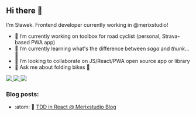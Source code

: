 ## Hi there 👋
I'm Sławek. Frontend developer currently working in @merixstudio!

- 🔭 I’m currently working on toolbox for road cyclist (personal, Strava-based PWA app)
- 🌱 I’m currently learning what's the difference between *saga* and *thunk*... :thinking: 
- 👯 I’m looking to collaborate on JS/React/PWA open source app or library
- 💬 Ask me about folding bikes 🙈

<a href="https://www.notion.so/6da250034dde4fc5b4c80364b8826a78?v=5aead1f00a6243139fc50dffba660cac">
  <img src="https://img.shields.io/badge/Notion-Journal-%23000000.svg?&style=for-the-badge&logo=notion&logoColor=white">
</a>

<a href="http://linkedin.com/in/tlrczk">
  <img src="https://img.shields.io/badge/linkedin-%230077B5.svg?&style=for-the-badge&logo=linkedin&logoColor=white">
</a>

<a href="https://www.instagram.com/suafko/">
  <img src="https://img.shields.io/badge/instagram-%23E4405F.svg?&style=for-the-badge&logo=instagram&logoColor=white">
</a>

### Blog posts:
- :atom: :orange: <a href="https://www.merixstudio.com/blog/test-driven-development-in-react-applications/">TDD in React @ Merixstudio Blog
